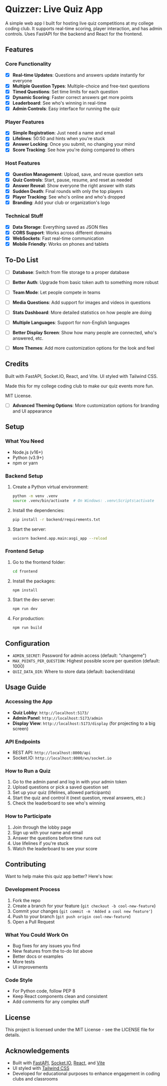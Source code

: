 # Quizzer: Live Quiz App

A simple web app I built for hosting live quiz competitions at my college coding club. It supports real-time scoring, player interaction, and has admin controls. Uses FastAPI for the backend and React for the frontend.

## Features

### Core Functionality

- [x] **Real-time Updates**: Questions and answers update instantly for everyone
- [x] **Multiple Question Types**: Multiple-choice and free-text questions
- [x] **Timed Questions**: Set time limits for each question
- [x] **Dynamic Scoring**: Faster correct answers get more points
- [x] **Leaderboard**: See who's winning in real-time
- [x] **Admin Controls**: Easy interface for running the quiz

### Player Features

- [x] **Simple Registration**: Just need a name and email
- [x] **Lifelines**: 50:50 and hints when you're stuck
- [x] **Answer Locking**: Once you submit, no changing your mind
- [x] **Score Tracking**: See how you're doing compared to others

### Host Features

- [x] **Question Management**: Upload, save, and reuse question sets
- [x] **Quiz Controls**: Start, pause, resume, and reset as needed
- [x] **Answer Reveal**: Show everyone the right answer with stats
- [x] **Sudden Death**: Final rounds with only the top players
- [x] **Player Tracking**: See who's online and who's dropped
- [x] **Branding**: Add your club or organization's logo

### Technical Stuff

- [x] **Data Storage**: Everything saved as JSON files
- [x] **CORS Support**: Works across different domains
- [x] **WebSockets**: Fast real-time communication
- [x] **Mobile Friendly**: Works on phones and tablets

## To-Do List

- [ ] **Database**: Switch from file storage to a proper database
- [ ] **Better Auth**: Upgrade from basic token auth to something more robust
- [ ] **Team Mode**: Let people compete in teams
- [ ] **Media Questions**: Add support for images and videos in questions
- [ ] **Stats Dashboard**: More detailed statistics on how people are doing
- [ ] **Multiple Languages**: Support for non-English languages
- [ ] **Better Display Screen**: Show how many people are connected, who's answered, etc.
- [ ] **More Themes**: Add more customization options for the look and feel


## Credits

Built with FastAPI, Socket.IO, React, and Vite. UI styled with Tailwind CSS.

Made this for my college coding club to make our quiz events more fun.

MIT License.
- [ ] **Advanced Theming Options**: More customization options for branding and UI appearance

## Setup

### What You Need

- Node.js (v16+)
- Python (v3.9+)
- npm or yarn

### Backend Setup

1. Create a Python virtual environment:

   ```bash
   python -m venv .venv
   source .venv/bin/activate  # On Windows: .venv\Scripts\activate
   ```

2. Install the dependencies:

   ```bash
   pip install -r backend/requirements.txt
   ```

3. Start the server:

   ```bash
   uvicorn backend.app.main:asgi_app --reload
   ```

### Frontend Setup

1. Go to the frontend folder:

   ```bash
   cd frontend
   ```

2. Install the packages:

   ```bash
   npm install
   ```

3. Start the dev server:

   ```bash
   npm run dev
   ```

4. For production:

   ```bash
   npm run build
   ```

## Configuration

- `ADMIN_SECRET`: Password for admin access (default: "changeme")
- `MAX_POINTS_PER_QUESTION`: Highest possible score per question (default: 1000)
- `QUIZ_DATA_DIR`: Where to store data (default: backend/data)

## Usage Guide

### Accessing the App

- **Quiz Lobby**: `http://localhost:5173/`
- **Admin Panel**: `http://localhost:5173/admin`
- **Display View**: `http://localhost:5173/display` (for projecting to a big screen)

### API Endpoints

- REST API: `http://localhost:8000/api`
- Socket.IO: `http://localhost:8000/ws/socket.io`

### How to Run a Quiz

1. Go to the admin panel and log in with your admin token
2. Upload questions or pick a saved question set
3. Set up your quiz (lifelines, allowed participants)
4. Start the quiz and control it (next question, reveal answers, etc.)
5. Check the leaderboard to see who's winning

### How to Participate

1. Join through the lobby page
2. Sign up with your name and email
3. Answer the questions before time runs out
4. Use lifelines if you're stuck
5. Watch the leaderboard to see your score

## Contributing

Want to help make this quiz app better? Here's how:

### Development Process

1. Fork the repo
2. Create a branch for your feature (`git checkout -b cool-new-feature`)
3. Commit your changes (`git commit -m 'Added a cool new feature'`)
4. Push to your branch (`git push origin cool-new-feature`)
5. Open a Pull Request

### What You Could Work On

- Bug fixes for any issues you find
- New features from the to-do list above
- Better docs or examples
- More tests
- UI improvements

### Code Style

- For Python code, follow PEP 8
- Keep React components clean and consistent
- Add comments for any complex stuff

## License

This project is licensed under the MIT License - see the LICENSE file for details.

## Acknowledgements

- Built with [FastAPI](https://fastapi.tiangolo.com/), [Socket.IO](https://socket.io/), [React](https://reactjs.org/), and [Vite](https://vitejs.dev/)
- UI styled with [Tailwind CSS](https://tailwindcss.com/)
- Developed for educational purposes to enhance engagement in coding clubs and classrooms
